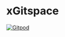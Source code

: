 # xGitspace
[![Gitpod](https://gitpod.io/button/open-in-gitpod.svg)](https://gitpod.io/#https://github.com/ShubhamShedge808/xGitspace)
